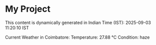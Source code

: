 # My Project

This content is dynamically generated in Indian Time (IST): 2025-09-03 11:20:10 IST


Current Weather in Coimbatore:
Temperature: 27.88 °C
Condition: haze
